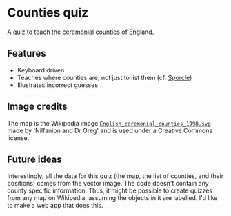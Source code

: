 Counties quiz
============

A quiz to teach the [ceremonial counties of England](https://en.wikipedia.org/wiki/Ceremonial_counties_of_England).

Features
-----

* Keyboard driven
* Teaches where counties are, not just to list them (cf. [Sporcle](http://www.sporcle.com/games/g/englandgeocounties))
* Illustrates incorrect guesses

Image credits
---------

The map is the Wikipedia image [`English_ceremonial_counties_1998.svg`](https://commons.wikimedia.org/wiki/File:English_ceremonial_counties_1998.svg) made by 'Nilfanion and Dr Greg' and is used under a Creative Commons license.

Future ideas
-----

Interestingly, all the data for this quiz (the map, the list of counties, and their positions) comes from the vector image. The code doesn't contain any county specific information. Thus, it might be possible to create quizzes from any map on Wikipedia, assuming the objects in it are labelled. I'd like to make a web app that does this.

